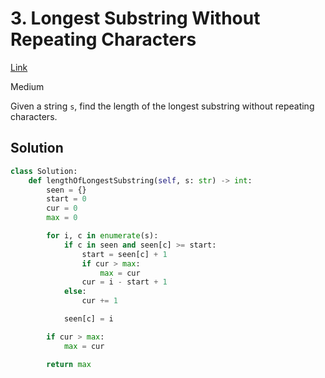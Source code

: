 # 3. Longest Substring Without Repeating Characters

[Link](https://leetcode.com/problems/longest-substring-without-repeating-characters/)

Medium

Given a string `s`, find the length of the longest substring without repeating
characters.

## Solution

```python
class Solution:
    def lengthOfLongestSubstring(self, s: str) -> int:
        seen = {}
        start = 0
        cur = 0
        max = 0

        for i, c in enumerate(s):
            if c in seen and seen[c] >= start:
                start = seen[c] + 1
                if cur > max:
                    max = cur
                cur = i - start + 1
            else:
                cur += 1

            seen[c] = i

        if cur > max:
            max = cur

        return max
```
